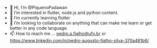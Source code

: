 - 👋 Hi, I’m @PiquenoPadawan
- 👀 I’m interested in flutter, node.js and python content.
- 🌱 I’m currently learning flutter 
- 💞️ I’m looking to collaborate on anything that can make me learn or get better in any code language.
- 📫 How to reach me ... pedro.a.fialho@ufv.br or https://www.linkedin.com/in/pedro-augusto-fialho-silva-370a481b6/

<!---
PiquenoPadawan/PiquenoPadawan is a ✨ special ✨ repository because its `README.md` (this file) appears on your GitHub profile.
You can click the Preview link to take a look at your changes.
--->
